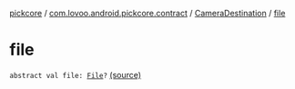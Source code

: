 [pickcore](../../index.md) / [com.lovoo.android.pickcore.contract](../index.md) / [CameraDestination](index.md) / [file](./file.md)

# file

`abstract val file: `[`File`](https://docs.oracle.com/javase/8/docs/api/java/io/File.html)`?` [(source)](https://github.com/lovoo/android-pickpic/blob/master/pickcore/pickcore/src/main/kotlin/com/lovoo/android/pickcore/contract/CameraDestination.kt#L38)